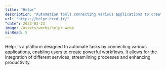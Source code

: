 ```yaml
---
title: "Helpr"
description: "Automation tools connecting various applications to create powerful workflows"
url: "https://helpr.hrcd.fr/"
"date": 2023-03-23
image: /assets/works/helpr.webp
minRead: 5
---
```


Helpr is a platform designed to automate tasks by connecting various applications, enabling users to create powerful workflows. It allows for the integration of different services, streamlining processes and enhancing productivity.